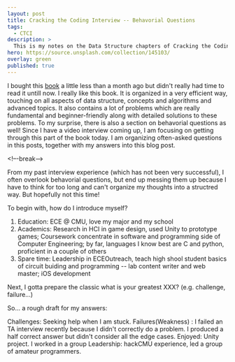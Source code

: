 ```yaml
---
layout: post
title: Cracking the Coding Interview -- Behavorial Questions
tags:
  - CTCI
description: >
  This is my notes on the Data Structure chapters of Cracking the Coding Interview.
hero: https://source.unsplash.com/collection/145103/
overlay: green
published: true
---
```


I bought this [book][book_url] a little less than a month ago but didn't really had time to read it untill now. I really like this book. It is organized in a very efficient way, touching on all aspects of data structure, concepts and algorithms and advanced topics. It also contains a lot of problems which are really fundamental and beginner-friendly along with detailed solutions to these problems. To my surprise, there is also a section on behavorial questions as well! Since I have a video interview coming up, I am focusing on getting through this part of the book today. I am organizing often-asked questions in this posts, together with my answers into this blog post.

<!–-break-–>

From my past interview experience (which has not been very successful), I often overlook behavorial questions, but end up messing them up because I have to think for too long and can't organize my thoughts into a structred way. But hopefully not this time!

To begin with, how do I introduce myself?
1. Education: ECE @ CMU, love my major and my school
2. Academics: Research in HCI in game design, used Unity to prototype games; Coursework concentrate in software and programming side of Computer Engineering; by far, languages I know best are C and python, proficient in a couple of others
3. Spare time: Leadership in ECEOutreach, teach high shool student basics of circuit buiding and programming -- lab content writer and web master; iOS development

Next, I gotta prepare the classic what is your greatest XXX? (e.g. challenge, failure...)

So... a rough draft for my answers:

Challenges: Seeking help when I am stuck.
Failures(Weakness) : I failed an TA interview recently because I didn't correctly do a problem. I produced a half correct answer but didn't consider all the edge cases.
Enjoyed: Unity project. I worked in a group 
Leadership: hackCMU experience, led a group of amateur programmers.

[book_url]:    https://www.amazon.com/gp/product/0984782850/ref=oh_aui_detailpage_o02_s00?ie=UTF8&psc=1